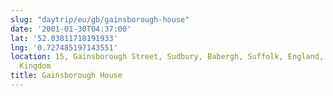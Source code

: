 ```yaml
---
slug: "daytrip/eu/gb/gainsborough-house"
date: '2001-01-30T04:37:00'
lat: '52.03811718191933'
lng: '0.727485197143551'
location: 15, Gainsborough Street, Sudbury, Babergh, Suffolk, England, CO10 2EU, United
  Kingdom
title: Gainsborough House
---
```




